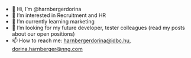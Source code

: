 - 👋 Hi, I’m @harnbergerdorina
- 👀 I’m interested in Recruitment and HR
- 🌱 I’m currently learning marketing
- 💞️ I’m looking for my future developer, tester colleagues (read my posts about our open positions)
- 📫 How to reach me: harnbergerdorina@idbc.hu, dorina.harnberger@nng.com
